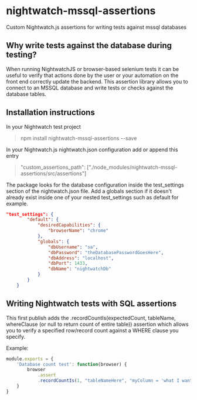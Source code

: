 # nightwatch-mssql-assertions
Custom Nightwatch.js assertions for writing tests against mssql databases

## Why write tests against the database during testing?

When running NightwatchJS or browser-based selenium tests it can be useful to verify that actions done by the user or your automation on the front end correctly update the backend. This assertion library allows you to connect to an MSSQL database and write tests or checks against the database tables.

## Installation instructions

In your Nightwatch test project 

> npm install nightwatch-mssql-assertions --save

In your Nightwatch.js nightwatch.json configuration add or append this entry

> "custom_assertions_path": ["./node_modules/nightwatch-mssql-assertions/src/assertions"]

The package looks for the database configuration inside the test_settings section of the nightwatch.json file. Add a globals section if it doesn't already exist inside one of your nested test_settings such as default for example.

```json
"test_settings": {
        "default": {
            "desiredCapabilities": {
                "browserName": "chrome"
            },
            "globals": {
                "dbUsername": "sa",
                "dbPassword": "theDatabasePasswordGoesHere",
                "dbAddress": "localhost",
                "dbPort": 1433,
                "dbName": "nightwatchDb"
            }
        }
    }
```

## Writing Nightwatch tests with SQL assertions

This first publish adds the .recordCountIs(expectedCount, tableName, whereClause (or null to return count of entire table)) assertion which allows you to verify a specified row/record count against a WHERE clause you specify.

Example:

```js
module.exports = {
    'Database count test': function(browser) {
        browser
            .assert
            .recordCountIs(1, "tableNameHere", "myColumn = 'what I want'");
    }
}